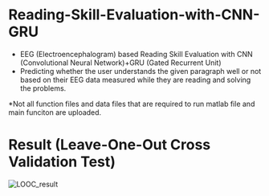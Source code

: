 # Reading-Skill-Evaluation-with-CNN-GRU
- EEG (Electroencephalogram) based Reading Skill Evaluation with CNN (Convolutional Neural Network)+GRU (Gated Recurrent Unit)
- Predicting whether the user understands the given paragraph well or not based on their EEG data measured while they are reading and solving the problems.

*Not all function files and data files that are required to run matlab file and main funciton are uploaded.



# Result (Leave-One-Out Cross Validation Test)
![LOOC_result](https://user-images.githubusercontent.com/99788157/175759378-14271d8a-a557-4870-99f5-d6a59252ec67.png)
